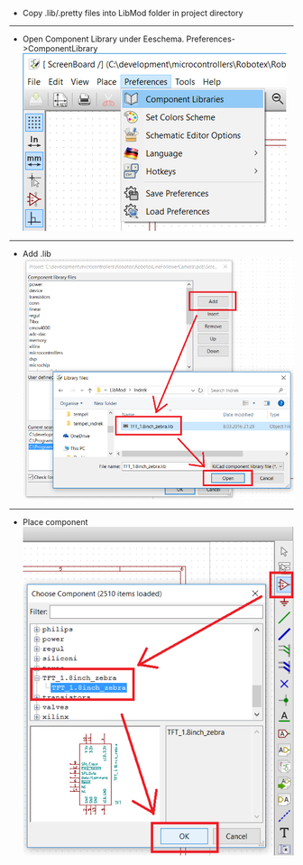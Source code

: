 

- Copy .lib/.pretty files into LibMod folder in project directory  

---

- Open Component Library under Eeschema. Preferences->ComponentLibrary  
![open library dialog](https://raw.githubusercontent.com/indrekluuk/Notes/master/KiCad/images/AddLibrary_Eeschema_menu.png)

---

- Add .lib  
![add .lib](https://raw.githubusercontent.com/indrekluuk/Notes/master/KiCad/images/AddLibrary_Eeschema_libraries.png)

---

- Place component  
![place component](https://raw.githubusercontent.com/indrekluuk/Notes/master/KiCad/images/AddLibrary_Eeschema_place.png)

